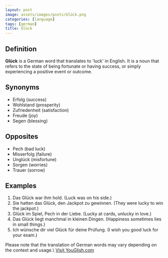 ```yaml
---
layout: post
image: assets/images/posts/Glück.png
categories: [language]
tags: [german]
title: Glück
---
```


## Definition
**Glück** is a German word that translates to 'luck' in English. It is a noun that refers to the state of being fortunate or having success, or simply experiencing a positive event or outcome. 

## Synonyms
- Erfolg (success)
- Wohlstand (prosperity)
- Zufriedenheit (satisfaction)
- Freude (joy)
- Segen (blessing)

## Opposites
- Pech (bad luck)
- Misserfolg (failure)
- Unglück (misfortune)
- Sorgen (worries)
- Trauer (sorrow)

## Examples
1. Das Glück war ihm hold. (Luck was on his side.)
2. Sie hatten das Glück, den Jackpot zu gewinnen. (They were lucky to win the jackpot.)
3. Glück im Spiel, Pech in der Liebe. (Lucky at cards, unlucky in love.)
4. Das Glück liegt manchmal in kleinen Dingen. (Happiness sometimes lies in small things.)
5. Ich wünsche dir viel Glück für deine Prüfung. (I wish you good luck for your exam.)

Please note that the translation of German words may vary depending on the context and usage.\ <a id="yg-widget-0" class="youglish-widget" data-query="Glück" data-lang="german" data-components="8412" data-auto-start="0" data-bkg-color="theme_light" data-title="How%20to%20pronounce%20Glück%20in%20German"  rel="nofollow" href="https://youglish.com">Visit YouGlish.com</a><script async src="https://youglish.com/public/emb/widget.js" charset="utf-8"></script>